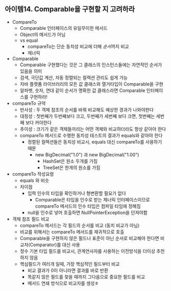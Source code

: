 
## 아이템14. Comparable을 구현할 지 고려하라
* CompareTo
	* Comparable 인터페이스의 유일무이한 메서드
	* Object의 메서드가 아님
	* vs equal
		* compareTo는 단순 동치성 비교에 더해 *순서*까지 비교
		* 제너릭
* Comparable
	* Comparable 구현했다는 것은 그 클래스의 인스턴스들에는 자연적인 순서가 있음을 의미
	* 검색, 극단값 계산, 자동 정렬되는 컬렉션 관리도 쉽게 가능
	* 자바 플랫폼 라이브러리의 모든 값 클래스와 열거타입이 Comparable을 구현
	* 알파벳, 숫자, 연대 같이 순서가 명확한 값 클래스라면 Comparable 인터페이스를 구현하라!
* compareTo 규약
	* 반사성 : 두 객체 참조의 순서를 바꿔 비교해도 예상한 경과가 나와야한다
	* 대칭성 : 첫번째가 두번째보다 크고, 두번째가 세번째 보다 크면, 첫번째는 세번째 보다 커야한다
	* 추이성 : 크기가 같은 객체들끼리는 어떤 객체와 비교하더라도 항상 같아야 한다
	* compareTo 메서드로 수행한 동치성 테스트의 결과가 equals와 같아야 한다
		* 정렬된 컬렉션들은 동치성 비교시, equals 대신 compareTo를 사용하기 때문
			* new BigDecimal("1.0") 과 new BigDecimal("1.00") 
				* HashSet은 원소 두개를 가짐
				* TreeSet은 한개의 원소를 가짐
* compareTo 작성요령
	* equals 와 비슷
	* 차이점
		* 입력 인수의 타입을 확인하거나 형변환할 필요가 없다
			* Comparable은 타입을 인수로 받는 제너릭 인터페이스이므로 compareTo 메서드의 인수 타입은 컴파일 타임에 정해짐
		* null을 인수로 넣어 호출하면 NullPointerException을 던져야함
* 객체 참조 필드 비교
	* compareTo 메서드는 각 필드의 순서를 비교 (동치 비교가 아님)
	* 비교를 위해서는 compareTo 메서드를 재귀적으로 호출
	* Comparable을 구현하지 않은 필드나 표준이 아닌 순서로 비교해야 한다면 비교자(Comparator)를 대신 사용
	* 정수 기본 타입 필드를 비교시, 관계연사자를 사용하는 이전방식을 더이상 추천하지 않음
	* 핵심필드가 여러개 일때, 가장 핵심적인 필드부터 비교
		* 비교 결과가 0이 아니라면 결과를 바로 반환
		* 똑같지 않은 필드를 찾을 때까지 그다음으로 중요한 필드를 비교
		* 메서드 연쇄 방식으로 비교자를 생성ㅎ
<!--stackedit_data:
eyJoaXN0b3J5IjpbMTE1NjkxODE5Nl19
-->
